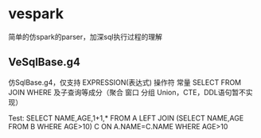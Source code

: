 # vespark
简单的仿spark的parser，加深sql执行过程的理解
## VeSqlBase.g4
仿SqlBase.g4，仅支持 EXPRESSION(表达式) 操作符 常量 SELECT FROM JOIN WHERE 及子查询等成分（聚合 窗口 分组 Union，CTE，DDL语句暂不实现）

Test: SELECT NAME,AGE,1+1,* FROM A LEFT JOIN (SELECT NAME,AGE FROM B WHERE AGE>10) C ON A.NAME=C.NAME WHERE AGE>10
